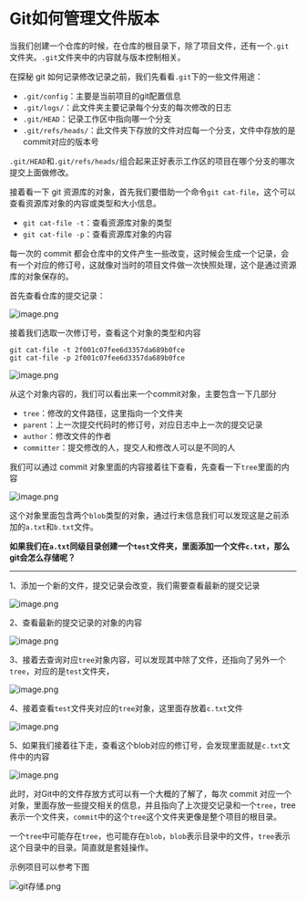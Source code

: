 # Git如何管理文件版本

当我们创建一个仓库的时候，在仓库的根目录下，除了项目文件，还有一个`.git`文件夹。`.git`文件夹中的内容就与版本控制相关。

在探秘 git 如何记录修改记录之前，我们先看看`.git`下的一些文件用途：

-   `.git/config`：主要是当前项目的git配置信息
-   `.git/logs/`：此文件夹主要记录每个分支的每次修改的日志
-   `.git/HEAD`：记录工作区中指向哪一个分支
-   `.git/refs/heads/`：此文件夹下存放的文件对应每一个分支，文件中存放的是commit对应的版本号

`.git/HEAD`和`.git/refs/heads/`组合起来正好表示工作区的项目在哪个分支的哪次提交上面做修改。

接着看一下 git 资源库的对象，首先我们要借助一个命令`git cat-file`，这个可以查看资源库对象的内容或类型和大小信息。

-   `git cat-file -t`：查看资源库对象的类型
-   `git cat-file -p`：查看资源库对象的内容

每一次的 commit 都会仓库中的文件产生一些改变，这时候会生成一个记录，会有一个对应的修订号，这就像对当时的项目文件做一次快照处理，这个是通过资源库的对象保存的。

首先查看仓库的提交记录：

![image.png](https://p3-juejin.byteimg.com/tos-cn-i-k3u1fbpfcp/ea1c2640a53a4b11864a6fe1a3cabc28~tplv-k3u1fbpfcp-watermark.image?)

接着我们选取一次修订号，查看这个对象的类型和内容

```shell
git cat-file -t 2f001c07fee6d3357da689b0fce
git cat-file -p 2f001c07fee6d3357da689b0fce
```


![image.png](https://p9-juejin.byteimg.com/tos-cn-i-k3u1fbpfcp/61f6ff39103943a5b8ff24deaa7533ee~tplv-k3u1fbpfcp-watermark.image?)

从这个对象内容的，我们可以看出来一个commit对象，主要包含一下几部分

-   `tree`：修改的文件路径，这里指向一个文件夹
-   `parent`：上一次提交代码时的修订号，对应日志中上一次的提交记录
-   `author`：修改文件的作者
-   `committer`：提交修改的人，提交人和修改人可以是不同的人

我们可以通过 commit 对象里面的内容接着往下查看，先查看一下`tree`里面的内容


![image.png](https://p9-juejin.byteimg.com/tos-cn-i-k3u1fbpfcp/254ade390fba404abc7209e0825bcee2~tplv-k3u1fbpfcp-watermark.image?)

这个对象里面包含两个`blob`类型的对象，通过行末信息我们可以发现这是之前添加的`a.txt`和`b.txt`文件。

**如果我们在`a.txt`同级目录创建一个`test`文件夹，里面添加一个文件`c.txt`，那么git会怎么存储呢？**

***

1、添加一个新的文件，提交记录会改变，我们需要查看最新的提交记录


![image.png](https://p1-juejin.byteimg.com/tos-cn-i-k3u1fbpfcp/c1728b9a55eb4270a75b2f1b3889821c~tplv-k3u1fbpfcp-watermark.image?)

2、查看最新的提交记录的对象的内容


![image.png](https://p9-juejin.byteimg.com/tos-cn-i-k3u1fbpfcp/7ca32cc249a947ed8b2de4a578d673e0~tplv-k3u1fbpfcp-watermark.image?)

3、接着去查询对应`tree`对象内容，可以发现其中除了文件，还指向了另外一个`tree`，对应的是`test`文件夹，


![image.png](https://p9-juejin.byteimg.com/tos-cn-i-k3u1fbpfcp/5c2310b4ce7d4cea9d875550cc03289d~tplv-k3u1fbpfcp-watermark.image?)

4、接着查看`test`文件夹对应的`tree`对象，这里面存放着`c.txt`文件


![image.png](https://p9-juejin.byteimg.com/tos-cn-i-k3u1fbpfcp/46c2238a2b1041009199caaae5459463~tplv-k3u1fbpfcp-watermark.image?)

5、如果我们接着往下走，查看这个blob对应的修订号，会发现里面就是`c.txt`文件中的内容


![image.png](https://p3-juejin.byteimg.com/tos-cn-i-k3u1fbpfcp/e4464f3e369f4780bac0d53a5541bcde~tplv-k3u1fbpfcp-watermark.image?)

此时，对Git中的文件存放方式可以有一个大概的了解了，每次 commit 对应一个对象，里面存放一些提交相关的信息，并且指向了上次提交记录和一个`tree`，tree表示一个文件夹，`commit`中的这个`tree`这个文件夹更像是整个项目的根目录。

一个`tree`中可能存在`tree`，也可能存在`blob`，`blob`表示目录中的文件，`tree`表示这个目录中的目录。简直就是套娃操作。

示例项目可以参考下图


![git存储.png](https://p3-juejin.byteimg.com/tos-cn-i-k3u1fbpfcp/f775458bcc6e47f0927fa65915f9ac5f~tplv-k3u1fbpfcp-watermark.image?)